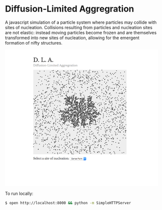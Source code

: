 Diffusion-Limited Aggregration
===

A javascript simulation of a particle system where particles may collide with
sites of nucleation.  Collisions resulting from particles and nucleation sites
are not elastic: instead moving particles become frozen and are themselves
transformed into new sites of nucleation, allowing for the emergent formation of
nifty structures.

![Screenshot](https://raw.githubusercontent.com/NathanielWroblewski/dla/master/screenshot.png)

To run locally:

```sh
$ open http://localhost:8000 && python -m SimpleHTTPServer
```
